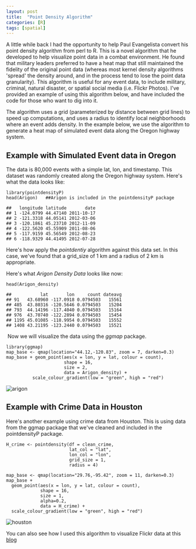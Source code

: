 ```yaml
---
layout: post
title:  "Point Density Algorithm"
categories: [R]
tags: [spatial]
---
```


A little while back I had the opportunity to help Paul Evangelista
convert his point density algorithm from perl to R. This is a novel
algorithm that he developed to help visualize point data in a combat
environment. He found that military leaders preferred to have a heat map
that still maintained the fidelity of the original point data (whereas
most kernel density algorithms 'spread' the density around, and in the
process tend to lose the point data granularity). This algorithm is
useful for any event data, to include military, criminal, natural
disaster, or spatial social media (i.e. Flickr Photos). I've provided an
example of using this algorithm below, and have included the code for
those who want to dig into it.

The algorithm uses a grid (parameterized by distance between grid lines)
to speed up computations, and uses a radius to identify local
neighborhoods where an event adds density. In the example below, we use
the algorithm to generate a heat map of simulated event data along the
Oregon highway system.

Example with Simulated Event data in Oregon
-------------------------------------------

The data is 80,000 events with a simple lat, lon, and timestamp. This
dataset was randomly created along the Oregon highway system. Here's
what the data looks like:

    library(pointdensityP)
    head(Arigon)   ##Arigon is included in the pointdensityP package

    ##   longitude latitude       date
    ## 1 -124.0799 44.47140 2011-10-17
    ## 2 -121.3318 44.05141 2012-03-06
    ## 3 -120.1861 45.23710 2012-11-09
    ## 4 -122.5620 45.55909 2011-08-06
    ## 5 -117.9159 45.56549 2012-08-23
    ## 6 -118.9329 44.41495 2012-07-28

Here's how apply the *pointdentiy* algorithm against this data set. In
this case, we've found that a grid\_size of 1 km and a radius of 2 km is
appropriate.

Here's what *Arigon Density Data* looks like now:

    head(Arigon_density)

    ##           lat       lon     count dateavg
    ## 91   43.68960 -117.0918 0.0794503   15561
    ## 485  43.80316 -120.5646 0.0794503   15204
    ## 793  44.14196 -117.4040 0.0794503   15164
    ## 976  43.70740 -122.2894 0.0794503   15454
    ## 1195 45.01085 -118.9954 0.0794503   15552
    ## 1408 43.21195 -123.2440 0.0794503   15521

 Now we will visualize the data using the *ggmap* package.  

    library(ggmap)
    map_base <- qmap(location="44.12,-120.83", zoom = 7, darken=0.3) 
    map_base + geom_point(aes(x = lon, y = lat, colour = count), 
                          shape = 16, 
                          size = 2, 
                          data = Arigon_density) + 
              scale_colour_gradient(low = "green", high = "red") 


![arigon](https://dmbeskow.github.io/images/2016-08-30PointDensity/arigon.png) 

Example with Crime Data in Houston
----------------------------------

Here's another example using crime data from Houston. This is using data
from the ggmap package that we've cleaned and included in the
pointdensityP package.

    H_crime <- pointdensity(df = clean_crime, 
                            lat_col = "lat", 
                            lon_col = "lon",
                            grid_size = 1, 
                            radius = 4)

    map_base <- qmap(location="29.76,-95.42", zoom = 11, darken=0.3)
    map_base + 
      geom_point(aes(x = lon, y = lat, colour = count), 
                 shape = 16, 
                 size = 1, 
                 alpha=0.2,
                 data = H_crime) + 
      scale_colour_gradient(low = "green", high = "red")

![houston](https://dmbeskow.github.io/images/2016-08-30PointDensity/houston.png) 

You can also see how I used this algorithm to visualize Flickr data at
this [blog](https://dmbeskow.github.io/FlickrData/)
